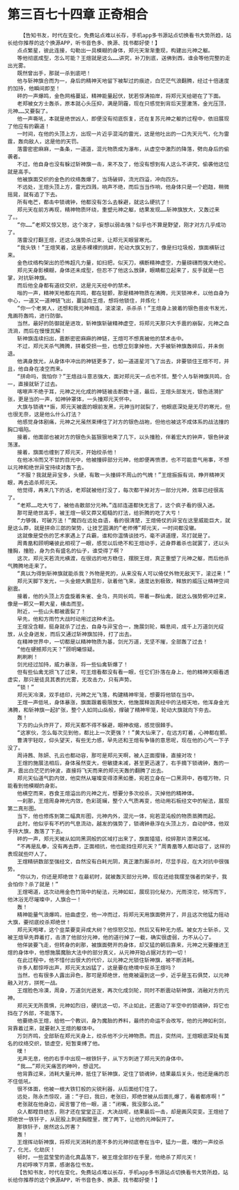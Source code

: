 # 第三百七十四章 正奇相合
        【告知书友，时代在变化，免费站点难以长存，手机app多书源站点切换看书大势所趋，站长给你推荐的这个换源APP，听书音色多、换源、找书都好使！】
       点点繁星，彼此连接，勾勒出一具模糊的身体，郑元天渐渐重现，构建出元神之躯。
       等他彻底成型，怎么可能？王煊就是这么……讲究，补刀到底，送佛到西，谁会等他完整的走出光雾。
       既然曾出手，那就一杀到底吧！
       他与斩神旗合而为一，身后的精神天地留下被犁过的痕迹，白茫茫气浪翻腾，经过十倍速度的加持，他瞬间即至！
       砰的一声爆鸣，金色网格蔓延，精神能量起伏，犹若惊涛拍岸，将郑元天给砸在了下面。
       老郑被女方士轰杀，原本就心头压抑，满是阴霾，现在只感觉到背后天罡激荡，金光压顶，元神……又要裂了。
       他一声嘶吼，本就是绝世凶人，即便没有彻底恢复，还在复苏元神之躯的过程中，依旧展现了他应有的霸道！
       一时间，在他的头顶上方，出现一片近乎混沌的雷光，这是他吐出的一口先天元气，化为雷霆，轰向敌人，这是他的天罚。
       落雷密密麻麻，一条条，一道道，混元物质成为瀑布，从虚空中激烈的降落，劈向身后的偷袭者。
       不过，他自身也没有躲过斩神旗一击，来不及了，他没有想到有人这么不讲究，偷袭他这位就是高手。
       他被旗面交织的金色的纹络轰爆了，当场破碎，流光四溢，冲向四方。
       不远处，王煊头顶上方，雷光四溅，响声不绝，而后当当作响，他身体只是一个趔趄，稍微摇晃，就有追了下去。
       所有电芒，都击中锁魂钟，他都没有怎么去躲避，就这么硬抗了！
       郑元天在前方再现，精神物质环绕，重塑元神之躯，结果发现……斩神旗放大，又轰过来了。。
       “你……”老郑又惊又怒，这个泼才，妄想以弱击强？似乎也不算是野望，刚才对方几乎成功了。
       落雷没打翻王煊，还这么强势杀过来，让郑元天眼冒寒光。
       “我头铁！”王煊笑着，这是赤裸裸的挑衅，抡动大旗又到了，像是扫垃圾般，旗面横斩过来。
       金色纹络构架出的恐怖超凡力量，如扫把，似天刀，横断精神虚空，力量磅礴而强大绝伦。
       郑元天身影模糊，身体还未成型，但忍不了他这么放肆，眼睛都立起来了，反手就是一巴掌，对抗斩神旗。
       而后他全身都有道纹交织，这是元天经中的禁术。
       嗡的一声，精神天地都在共鸣，都在轻颤，那是精神物质在沸腾，元天锁神术，以他自身为中心，一道又一道神链飞出，蔓延向王煊，想将他锁住，并炼化！
       “你一个老男人，还想和我元神相连，滚滚滚，杀杀杀！”王煊身上披着的银色兽皮书发光，鬼画符轰鸣，进行防御。
       当然，最好的防御就是进攻，斩神旗斩破精神虚空，将郑元天那只大手震的崩裂，元神之血流淌，而后在慢慢瓦解！
       斩神旗连续扫出，震断密密麻麻的神链，王煊可不想真被他的禁术击中。
       不过，郑元天杀气腾腾，拼着受损一些，也想立刻拿掉他，大手被斩神旗轰碎后，并未倒退。
       他满身放光，从身体中冲出的神链更多了，如一道道星河飞了出去，非要锁住王煊不可，并且，他自身在凌空而来。
       “拼命吗，我怕你？”王煊战斗意志强大，面对郑元天一点也不怵，整个人与斩神旗共鸣，合一，直接就斩了过去。
       喀嚓声不绝于耳，元神之光化成的神链被击断数十道，最后，王煊头部发光，银色涟漪扩张，更是当的一声，如神钟罩体，一头撞郑元天怀中。
       大旗与锁魂**振，郑元天被震的眼前发黑，元神当时就裂了，他眼底深处是无尽的寒光，但也很无奈，这是他么什么打法？
       他感觉身体剧痛，元神之光虽然束缚住了对方的银色战袍，但他也被这不成体系的战法撞的胸口塌陷。
       接着，他面部也被对方的银色头盔狠狠地来了几下，以头撞脸，伴着宏大的钟声，银色钟波荡漾。
       接着，旗面也缠到了郑元天，开始绞杀他！
       在他冰冷而又不甘的目光中，他被撞碎部分元神，他即便再愤懑，也不可能意气用事，不想以元神和绝世异宝持续对轰下去。
       “不服？我就是异宝多，头硬，有敢一头撞碎不周山的气魄！”王煊振振有词，睁开精神天眼，再去追杀郑元天。
       他觉得，再来几下的话，老郑就被他打没了，每次都干掉对方一部分元神，效率已经很高了。
       “老郑……吃大亏了，被他击散部分元神。”连祁连道都快无言了，这个疯子看的很入迷。
       那可是绝世高手，被王煊一顿又莽又粗糙的打法，给折腾的吃了大亏！
       “力够强，可破万法！”魔四在远处自语，看的很清楚，王煊倚仗的异宝在这里威能巨大，就是这么莽，就是拼命三郎的架势，让技艺圆满的“老师傅”郑元天，一时间都没辙。
       这就像是受伤的艺术家遇上了兵霸，谁和你温情谈技巧，毫不讲道理，吊打就是了。
       周青凰和顾明曦彼此相视了一眼，感觉以后绝不和王煊动手，近身莽着杀也就罢了，还以头撞胸，撞脸，身为负有盛名的仙子，谁受得了啊？
       这次，郑元天若流光横渡，在很远的地方稳住，摆脱王煊，真正重塑了元神之躯，而后他杀气腾腾地走来了。
       “真以为得到斩神旗就能杀我？外物是死的，从来没有人可以倚仗外物无敌天下，滚过来！”
       郑元天脚下发光，一头金翅大鹏显形，驮着他飞来，速度达到极致，释放的威压让精神空间剧震。
       接着，他的头顶上方盘旋着朱雀、金乌，共同长鸣，带着一群仙禽，就这么强势俯冲过来，像是一颗又一颗大星，横击而至。
       附近，一些山头都被震裂了！
       早先，他和方雨竹大战时动用过这种术法。
       王煊没含糊，挺身就杀了过去，自身与异宝合一，施展剑轮，瞬息间，成千上万道剑光绽放，从全身迸发，而后又通过斩神旗加持，打了出去。
       在精神世界中，一切都是以精神物质为基，剑光万道，无坚不摧，全部轰了过去！
       “他在硬撼郑元天？”顾明曦惊疑。
       刷刷刷！
       剑光经过加持，威力暴涨，将一些仙禽斩爆了！
       但有些仙禽无损飞了过来，可王煊看都没有看一眼，任它们扑落在身上，他的精神天眼看透虚实，那只是徒具其表的光雾，无攻击力，只有声势。
       “锁！”
       郑元天冷漠，双手结印，元神之光飞落，构建精神牢笼，想要将他锁在当中。
       王煊一声低吼，身体暴涨，旗面跟着极限放大，他施展释迦真经中的法相天地，他浑身金光沸腾，和斩神旗一起扩张，整个人如同山岳般，撑破了精神牢笼，轮动大旗就向下夯去。
       轰！
       下方的山头炸开了，郑元天都不得不躲避，眼神收缩，感觉很棘手。
       “这家伙，怎么每次见到他，都比上一次更强？！”黄大仙来了，在远方盯着，心神都在颤。
       曹清宇轻叹，仰头望天，有些无力感，早先还和王煊有争锋的意思呢，现在他的心气一下子没了。
       周诗茜、陈妍、孔云也都动容，那可是郑元天啊，被人正面撄锋，直接对攻！
       王煊的施展法相后，身体虽然变大，但敏捷未减，甚至更迅速了，右手摘下锁魂钟，轰的一声，震出白茫茫的钟波，直接将飞天而来的郑元天轰的翻腾了出去。
       郑元天仙道气韵内敛，他突然从璀璨变得漆黑如墨，宛若立身在一口黑洞中，吞噬万物，只能看到他模糊的身影。
       他横空而来，吞食王煊溢出的元神之光，想要分多次绞杀，灭掉他的精神体。
       一刹那，王煊周身神光内敛，色彩斑斓，整个人气质再变，他动用石板经文中的秘法，展现第二真形图。
       当下，他也修炼到第二幅真形图，元神内外，混元一体，宛若混沌般的物质蒸腾而起。
       此时，他似乎有不朽的气息流动，越发的强势了，锁魂钟悬浮在头顶上方，自动护体，他双手持大旗，轰落了下去。
       砰的一声，郑元天被从如同黑洞般的区域打出来了，旗面猎猎，绞碎那片漆黑区域。
       “不再是乱拳，没有再去莽，正面相抗，他也能挡住郑元天？”周青凰等人都动容了，这样的表现就些吓人了。
       王煊精研数部至强经文，自然没有白耗光阴，真正激烈厮杀时，尽显手段，在大对抗中很强势。
       “你以为，你还是郑绝世？在最初时，就被轰灭部分元神，现在还给我摆至强者的架子，我会怕你？杀了就是！”
       王煊喝道，这次动用金色竹简中的秘法，元神如虹，展现羽化秘力，光雨滂沱，倾泻而下，他沐浴无尽璀璨中，人旗合一！
       轰！
       精神能量气浪爆鸣，扭曲虚空，他一冲而过，将郑元天用旗面劈开了，并且这次他猛力摇动大旗，要彻底绞杀郑绝世！
       郑元天咆哮，这个韭菜要变异成大树？他惊怒交加，然后又有种无力感。被女方士斩杀，又被王煊早先莽着打，击溃了他部分元神，他的道行掉了一截，确实很虚弱，力不从心了。
       他佯装要飞走，但转身的刹那，被旗面劈开的身体，却又猛的朝后靠来，元神之光要撞进王煊的身体中，他想施展魔胎大法中的部分真义，从元神开始占据对方的一切！
       在此过程中，他不惜付出很大的代价，以元神之光锁住斩神旗，被不断消耗。
       许多人都惊呼出声，郑元天太凶猛了，这是要在绝境中反杀王煊吗？
       当然，也有很多人露出异色，那可是郑绝世，他竟被逼到这一步，近乎是玉石俱焚，以元神融入对方，拼死一战。
       王煊脸色冷漠，周身，万道剑光迸发，再次化成剑轮，同时不断震动斩神旗，消融对方的元神。
       郑元天无所畏惧，元神如烈日，硬抗这一切，不止如此，还震动了半空中的锁魂钟，将它也挡在了外部，不能落下。
       他要绝杀王煊，给他一个教训，身为魔胎的养料，最终的命运不会改写，他的元神如利剑，背靠着过来，就要射入王煊的躯体中。
       万剑齐鸣，全部斩在郑元天身上，绞杀他不少元神物质。而且，突然间，王煊眼底深处有莫名的纹络交织，锁虚空，短暂束缚了他。
       噗！
       无声无息，他的右手中出现一根铁钎子，从下方刺进了郑元天的身体中。
       “我……”郑元天痛苦的呻吟，想诅咒。
       他背靠过来，消耗大量元神，抵住了斩神旗，定住了锁魂钟，结果最后关头，他还是痛的忍不住低吼。
       很不体面，他被一根大铁钉般的尖锐利器，从后面给钉住了。
       远处，陈永杰惊叹，道：“子曰，我曰，老张曰，郑绝世被从后面扎爆了，看着都疼啊！”
       老张就在他身边，闻言瞥了他一眼，道：“闭嘴，我没那么说。”
       众人都瞠目结舌，刚才还在堂堂正正，大决战呢，结果最后一击，却是画风突变。王煊给了郑绝世一铁钎子，从屁股上刺进胸膛里，搅了两下，让他的元神裂开了。
       那铁钎子，居然这么厉害？
       轰！
       王煊挥动斩神旗，将郑元天消耗的差不多的元神彻底卷在当中，猛力一震，噗的一声绞杀了，化光，化劫灰！
       顿时，一些蓝莹莹的造化真晶落下，被王煊全部抄在手里，他绝杀了郑元天！
       月初呼唤下月票，感谢各位书友。
       【告知书友，时代在变化，免费站点难以长存，手机app多书源站点切换看书大势所趋，站长给你推荐的这个换源APP，听书音色多、换源、找书都好使！】